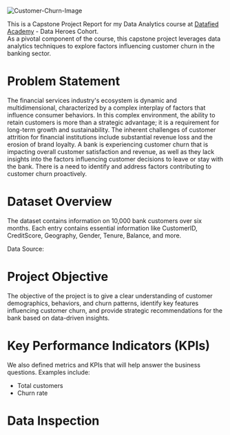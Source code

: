 ![Customer-Churn-Image](https://github.com/Onorable-e/Customer-churn-analysis/assets/139487541/c51500cb-9d11-4b74-9292-81b4582e927a)

This is a Capstone Project Report for my Data Analytics course at [Datafied Academy](https://github.com/Datafyde) - Data Heroes Cohort. <br>
As a pivotal component of the course, this capstone project leverages data analytics techniques to explore factors influencing customer churn in the banking sector.

# Problem Statement 
The financial services industry's ecosystem is dynamic and multidimensional, characterized by a complex interplay of factors that influence consumer behaviors. In this complex environment, the ability to retain customers is more than a strategic advantage; it is a requirement for long-term growth and sustainability. The inherent challenges of customer attrition for financial institutions include substantial revenue loss and the erosion of brand loyalty. 
A bank is experiencing customer churn that is impacting overall customer satisfaction and revenue, as well as they lack insights into the factors influencing customer decisions to leave or stay with the bank. There is a need to identify and address factors contributing to customer churn proactively.

# Dataset Overview
The dataset contains information on 10,000 bank customers over six months. Each entry contains essential information like CustomerID, CreditScore, Geography, Gender, Tenure, Balance, and more.

Data Source:

# Project Objective 
The objective of the project is to give a clear understanding of customer demographics, behaviors, and churn patterns, identify key features influencing customer churn, and provide strategic recommendations for the bank based on data-driven insights.

# Key Performance Indicators (KPIs)
We also defined metrics and KPIs that will help answer the business questions. Examples include: <br>
- Total customers <br>
- Churn rate <br>

# Data Inspection
